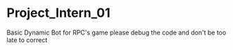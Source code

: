 # Project_Intern_01
Basic Dynamic Bot for RPC's game
please debug the code and don't be too late to correct

